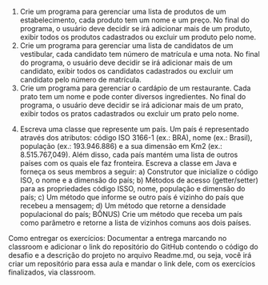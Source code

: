 1. Crie um programa para gerenciar uma lista de produtos de um estabelecimento, 
cada produto tem um nome e um preço. 
No final do programa, 
o usuário deve decidir se irá adicionar mais de um produto, 
exibir todos os produtos cadastrados ou excluir um produto pelo nome.
2. Crie um programa para gerenciar uma lista de candidatos de um vestibular, 
cada candidato tem número de matrícula e uma nota. 
No final do programa, 
o usuário deve decidir se irá adicionar mais de um candidato, 
exibir todos os candidatos cadastrados ou excluir um candidato pelo número de matrícula.
3. Crie um programa para gerenciar o cardápio de um restaurante. 
Cada prato tem um nome e pode conter diversos ingredientes. 
No final do programa, 
o usuário deve decidir se irá adicionar mais de um prato, 
exibir todos os pratos cadastrados ou excluir um prato pelo nome.

4) Escreva uma classe que represente um país. Um país é representado através dos atributos: código ISO 3166-1 (ex.: BRA), nome (ex.: Brasil), população (ex.: 193.946.886) e a sua dimensão em Km2 (ex.: 8.515.767,049). Além disso, cada país mantém uma lista de outros países com os quais ele faz fronteira. Escreva a classe em Java e forneça os seus membros a seguir: 
a) Construtor que inicialize o código ISO, o nome e a dimensão do país; 
b) Métodos de acesso (getter/setter) para as propriedades código ISSO, nome, população e dimensão do país; 
c) Um método que informe se outro país é vizinho do país que recebeu a mensagem; 
d) Um método que retorne a densidade populacional do país; 
BÔNUS) Crie um método que receba um país como parâmetro e retorne a lista de vizinhos comuns aos dois países.

Como entregar os exercícios:
Documentar a entrega marcando no classroom e adicionar o link do repositório do GitHub contendo o código do desafio e a descrição do projeto no arquivo Readme.md, ou seja, você irá criar um repositório para essa aula e mandar o link dele, com os exercícios finalizados, via classroom.
